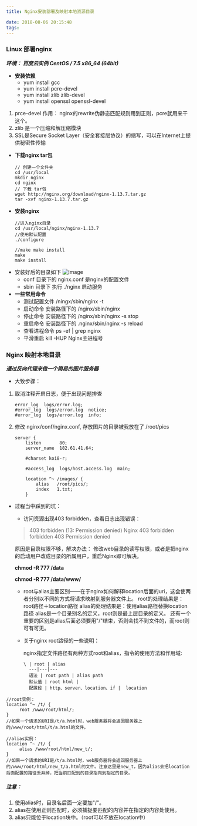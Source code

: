 ```yaml
---
title: Nginx安装部署及映射本地资源目录

date: 2018-08-06 20:15:48
tags:
---
```

### Linux 部署nginx

***环境： 百度云实例  CentOS / 7.5 x86_64 (64bit)***

* **安装依赖**
    * yum install gcc
    * yum install pcre-devel
    * yum install zlib zlib-devel
    * yum install openssl openssl-devel 

1. prce-devel 作用： nginx的rewrite伪静态匹配规则用到正则，pcre就用来干这个。
2. zlib 是一个压缩和解压缩模块
3.  SSL是Secure Socket Layer（安全套接层协议）的缩写，可以在Internet上提供秘密性传输
* **下载nginx tar包**
    ```
    // 创建一个文件夹
    cd /usr/local
    mkdir nginx
    cd nginx
    // 下载 tar包
    wget http://nginx.org/download/nginx-1.13.7.tar.gz
    tar -xvf nginx-1.13.7.tar.gz
    ```
* **安装nginx**
    ```
    //进入nginx目录 
    cd /usr/local/nginx/nginx-1.13.7
    //使用默认配置
    ./configure
    ```
    ```
    //make make install
    make
    make install
    ```
* 安装好后的目录如下
![image](http://182.61.41.64/images/1.jpg)
    * conf 目录下的 nginx.conf 是nginx的配置文件
    * sbin 目录下 执行 ./nginx 启动服务
* **一些常用命令**
    * 测试配置文件 /ningx/sbin/nginx -t
    * 启动命令 安装路径下的 /nginx/sbin/nginx
    * 停止命令 安装路径下的 /nginx/sbin/nginx -s stop
    * 重启命令 安装路径下的 .nginx/sbin/nginx -s reload
    * 查看进程命令 ps -ef | grep nginx
    * 平滑重启 kill -HUP Nginx主进程号
     
### Nginx 映射本地目录
***通过反向代理来做一个简易的图片服务器***


* 大致步骤：

1. 取消注释开启日志，便于出现问题排查
    ```
    error_log  logs/error.log;
    #error_log  logs/error.log  notice;
    #error_log  logs/error.log  info;
    ```
2. 修改 nginx/conf/nginx.conf, 存放图片的目录被我放在了 /root/pics  
    ```
    server {
        listen       80;
        server_name  182.61.41.64;
    
        #charset koi8-r;
    
        #access_log  logs/host.access.log  main;
    
        location ^~ /images/ {
            alias   /root/pics/;
            index   1.txt;
        }
    ```

* 过程当中踩到的坑：
    * 访问资源出现403 forbidden，查看日志出现错误：
    
    > 403 forbidden (13: Permission denied)  Nginx 403 forbidden forbidden 403 Permission denied
    
    原因是目录权限不够，解决办法： 修改web目录的读写权限，或者是把nginx的启动用户改成目录的所属用户，重启Nginx即可解决。

    **chmod -R 777 /data**
    
    **chmod -R 777 /data/www/**
    
    * root与alias主要区别——在于nginx如何解释location后面的uri，这会使两者分别以不同的方式将请求映射到服务器文件上。
    root的处理结果是：root路径＋location路径
    alias的处理结果是：使用alias路径替换location路径
    alias是一个目录别名的定义，root则是最上层目录的定义。
    还有一个重要的区别是alias后面必须要用"/"结束，否则会找不到文件的，而root则可有可无。
    
    * 关于nginx root路径的一些说明：
    
        nginx指定文件路径有两种方式root和alias，指令的使用方法和作用域:         
         
          \ | root | alias
            ---|---|---
            语法 | root path | alias path
            默认值 | root html | 
            配置段 | http、server、location、if |  location

``` 
//root实例：
location ^~ /t/ {
     root /www/root/html/;
}
//如果一个请求的URI是/t/a.html时，web服务器将会返回服务器上的/www/root/html/t/a.html的文件。
```
```
//alias实例：
location ^~ /t/ {
     alias /www/root/html/new_t/;
}
//如果一个请求的URI是/t/a.html时，web服务器将会返回服务器上的/www/root/html/new_t/a.html的文件。注意这里是new_t，因为alias会把location后面配置的路径丢弃掉，把当前匹配到的目录指向到指定的目录。
```

    
    
##### 注意：
1. 使用alias时，目录名后面一定要加"/"。
2. alias在使用正则匹配时，必须捕捉要匹配的内容并在指定的内容处使用。
3. alias只能位于location块中。（root可以不放在location中）






